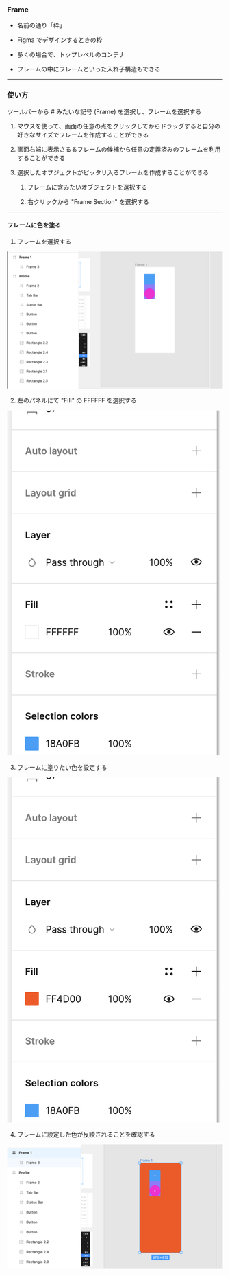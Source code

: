 ### Frame

- 名前の通り「枠」

- Figma でデザインするときの枠

- 多くの場合で、トップレベルのコンテナ

- フレームの中にフレームといった入れ子構造もできる

---

### 使い方　

ツールバーから # みたいな記号 (Frame) を選択し、フレームを選択する

1. マウスを使って、画面の任意の点をクリックしてからドラッグすると自分の好きなサイズでフレームを作成することができる

2. 画面右端に表示さるるフレームの候補から任意の定義済みのフレームを利用することができる

3. 選択したオブジェクトがピッタリ入るフレームを作成することができる

    1. フレームに含みたいオブジェクトを選択する

    2. 右クリックから "Frame Section" を選択する

---

#### フレームに色を塗る

1. フレームを選択する

<img src="./img/figma_frame1.png" />

<br>

2. 左のパネルにて "Fill" の FFFFFF を選択する

<img src="./img/figma_frame2.png" />

<br>

3. フレームに塗りたい色を設定する

<img src="./img/figma_frame3.png" />

<br>

4. フレームに設定した色が反映されることを確認する

<img src="./img/figma_frame4.png" />
